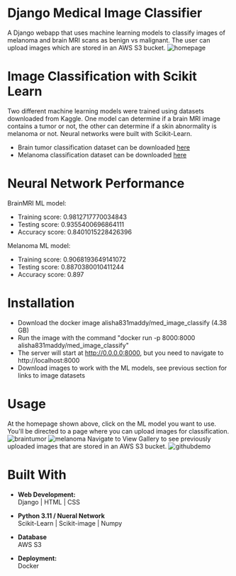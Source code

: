 # Django Medical Image Classifier
A Django webapp that uses machine learning models to classify images of melanoma and brain MRI scans as benign vs malignant. The user can upload images which are stored in an AWS S3 bucket.
![homepage](https://github.com/am831/django-image-classifier/assets/59581465/90fba4bf-143e-4ec5-96ca-bd1c9a5da5e7)

# Image Classification with Scikit Learn
Two different machine learning models were trained using datasets downloaded from Kaggle. One model can determine if a brain MRI image contains a tumor or not, the other can determine if a skin abnormality is melanoma or not. Neural networks were built with Scikit-Learn.

- Brain tumor classification dataset can be downloaded [here](https://www.kaggle.com/datasets/sartajbhuvaji/brain-tumor-classification-mri?resource=download)
- Melanoma classification dataset can be downloaded [here](https://www.kaggle.com/datasets/hasnainjaved/melanoma-skin-cancer-dataset-of-10000-images?resource=download)

# Neural Network Performance
BrainMRI ML model:
- Training score: 0.9812717770034843
- Testing score: 0.9355400696864111
- Accuracy score: 0.8401015228426396

Melanoma ML model:
- Training score: 0.9068193649141072
- Testing score: 0.8870380010411244
- Accuracy score: 0.897

# Installation
- Download the docker image alisha831maddy/med_image_classify (4.38 GB)
- Run the image with the command "docker run -p 8000:8000 alisha831maddy/med_image_classify"
- The server will start at http://0.0.0.0:8000, but you need to navigate to http://localhost:8000
- Download images to work with the ML models, see previous section for links to image datasets

# Usage
At the homepage shown above, click on the ML model you want to use. You'll be directed to a page where you can upload images for classification.
![braintumor](https://github.com/am831/django-image-classifier/assets/59581465/c7f4204e-feef-4791-991d-6eee9ae64738)
![melanoma](https://github.com/am831/django-image-classifier/assets/59581465/e120006a-e447-4f97-9c07-256677279c8f)
Navigate to View Gallery to see previously uploaded images that are stored in an AWS S3 bucket.
![githubdemo](https://github.com/am831/django-image-classifier/assets/59581465/55255ad1-f2ca-4188-b706-2d6072c37c10)

# Built With

- **Web Development:** <br>
Django | HTML | CSS 

- **Python 3.11 / Nueral Network** <br>
Scikit-Learn | Scikit-image | Numpy

- **Database** <br>
AWS S3

- **Deployment:** <br>
Docker
